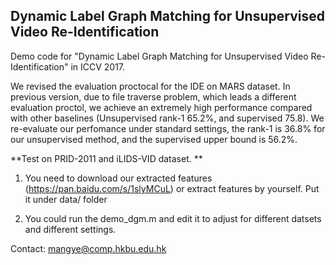 ## Dynamic Label Graph Matching for Unsupervised Video Re-Identification

Demo code for "Dynamic Label Graph Matching for Unsupervised Video Re-Identification" in ICCV 2017.





We revised the evaluation proctocal for the IDE on MARS dataset. In previous version, due to file traverse problem, which leads a different evaluation proctol, we achieve an extremely high performance compared with other baselines (Unsupervised rank-1 65.2%, and supervised 75.8). We re-evaluate our perfomance under standard settings, the rank-1 is 36.8% for our unsupervised method, and the supervised upper bound is 56.2%.


**Test on PRID-2011 and iLIDS-VID dataset. **

1. You need to download our extracted features (https://pan.baidu.com/s/1slyMCuL) or extract features by yourself. Put it under data/ folder

2. You could run the demo_dgm.m and edit it to adjust for different datsets and different settings. 

Contact: mangye@comp.hkbu.edu.hk
